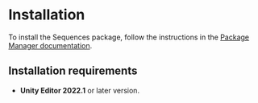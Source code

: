 # Installation

To install the Sequences package, follow the instructions in the [Package Manager documentation](https://docs.unity3d.com/Manual/upm-ui-install.html).

## Installation requirements

* **Unity Editor 2022.1** or later version.
